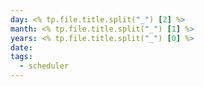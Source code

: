 ```yaml
---
day: <% tp.file.title.split("_") [2] %>
manth: <% tp.file.title.split("_") [1] %>
years: <% tp.file.title.split("_") [0] %>
date:
tags:
  - scheduler
---
```







